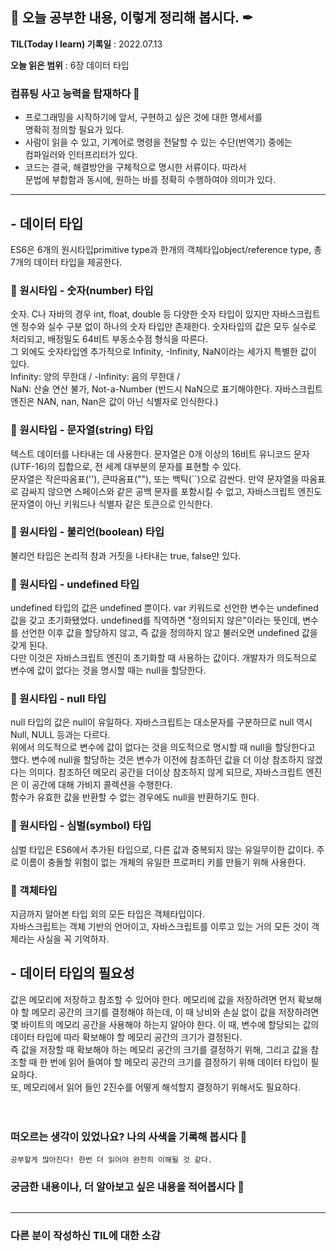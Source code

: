 ## 📕 오늘 공부한 내용, 이렇게 정리해 봅시다. ✒

**TIL(Today I learn) 기록일** : 2022.07.13

**오늘 읽은 범위** : 6장 데이터 타입

### 컴퓨팅 사고 능력을 탑재하다 📑

- 프로그래밍을 시작하기에 앞서, 구현하고 싶은 것에 대한 명세서를</br> 명확히 정의할 필요가 있다.
- 사람이 읽을 수 있고, 기계어로 명령을 전달할 수 있는 수단(번역기) 중에는</br> 컴파일러와 인터프리터가 있다.
- 코드는 결국, 해결방안을 구체적으로 명시한 서류이다. 따라서 </br>문법에 부합함과 동시에, 원하는 바를 정확히 수행하여야 의미가 있다.

---

## - 데이터 타입

ES6은 6개의 원시타입primitive type과 한개의 객체타입object/reference type, 총 7개의 데이터 타입을 제공한다.

### 📖 원시타입 - 숫자(number) 타입

숫자. C나 자바의 경우 int, float, double 등 다양한 숫자 타입이 있지만 자바스크립트엔 정수와 실수 구분 없이 하나의 숫자 타입만 존재한다.
숫자타입의 값은 모두 실수로 처리되고, 배정밀도 64비트 부동소수점 형식을 따른다.</br>
그 외에도 숫자타입엔 추가적으로 Infinity, -Infinity, NaN이라는 세가지 특별한 값이 있다.</br>
Infinity: 양의 무한대 /
-Infinity: 음의 무한대 /</br>
NaN: 산술 연산 불가, Not-a-Number (반드시 NaN으로 표기해야한다. 자바스크립트 엔진은 NAN, nan, Nan은 값이 아닌 식별자로 인식한다.)

### 📖 원시타입 - 문자열(string) 타입

텍스트 데이터를 나타내는 데 사용한다. 문자열은 0개 이상의 16비트 유니코드 문자(UTF-16)의 집합으로, 전 세계 대부분의 문자를 표현할 수 있다.</br>
문자열은 작은따옴표(''), 큰따옴표(""), 또는 백틱(``)으로 감싼다. 만약 문자열을 따옴표로 감싸지 않으면 스페이스와 같은 공백 문자를 포함시킬 수 없고, 자바스크립트 엔진도 문자열이 아닌 키워드나 식별자 같은 토큰으로 인식한다.

### 📖 원시타입 - 불리언(boolean) 타입

불리언 타입은 논리적 참과 거짓을 나타내는 true, false만 있다.

### 📖 원시타입 - undefined 타입

undefined 타입의 값은 undefined 뿐이다. var 키워드로 선언한 변수는 undefined 값을 갖고 초기화됐었다. undefined를 직역하면 "정의되지 않은"이라는 뜻인데, 변수를 선언한 이후 값을 할당하지 않고, 즉 값을 정의하지 않고 불러오면 undefined 값을 갖게 된다. </br>
다만 이것은 자바스크립트 엔진이 초기화할 때 사용하는 값이다. 개발자가 의도적으로 변수에 값이 없다는 것을 명시할 때는 null을 할당한다.

### 📖 원시타입 - null 타입

null 타입의 값은 null이 유일하다. 자바스크립트는 대소문자를 구분하므로 null 역시 Null, NULL 등과는 다르다.</br>
위에서 의도적으로 변수에 값이 없다는 것을 의도적으로 명시할 때 null을 할당한다고 했다. 변수에 null을 할당하는 것은 변수가 이전에 참조하던 값을 더 이상 참조하지 않겠다는 의미다. 참조하던 메모리 공간을 더이상 참조하지 않게 되므로, 자바스크립트 엔진은 이 공간에 대해 가비지 콜렉션을 수행한다.</br>
함수가 유효한 값을 반환할 수 없는 경우에도 null을 반환하기도 한다.

### 📖 원시타입 - 심벌(symbol) 타입

심벌 타입은 ES6에서 추가된 타입으로, 다른 값과 중복되지 않는 유일무이한 값이다. 주로 이름이 충돌할 위험이 없는 개체의 유일한 프로퍼티 키를 만들기 위해 사용한다.

### 📖 객체타입

지금까지 알아본 타입 외의 모든 타입은 객체타입이다.</br>
자바스크립트는 객체 기반의 언어이고, 자바스크립트를 이루고 있는 거의 모든 것이 객체라는 사실을 꼭 기억하자.

## - 데이터 타입의 필요성

값은 메모리에 저장하고 참조할 수 있어야 한다. 메모리에 값을 저장하려면 먼저 확보해야 할 메모리 공간의 크기를 결정해야 하는데, 이 때 낭비와 손실 없이 값을 저장하려면 몇 바이트의 메모리 공간을 사용해야 하는지 알아야 한다. 이 때, 변수에 할당되는 값의 데이터 타입에 따라 확보해야 할 메모리 공간의 크기가 결정된다. </br>
즉 값을 저장할 때 확보해야 하는 메모리 공간의 크기를 결정하기 위해, 그리고 값을 참조할 때 한 번에 읽어 들여야 할 메모리 공간의 크기를 결정하기 위해 데이터 타입이 필요하다.</br>
또, 메모리에서 읽어 들인 2진수를 어떻게 해석할지 결정하기 위해서도 필요하다.
</br></br></br>

### 떠오르는 생각이 있었나요? 나의 사색을 기록해 봅시다 💭

```
공부할게 많아진다! 한번 더 읽어야 완전히 이해될 것 같다.
```

### 궁금한 내용이나, 더 알아보고 싶은 내용을 적어봅시다 🤔

```

```

---

### 다른 분이 작성하신 TIL에 대한 소감
